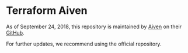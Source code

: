 # Terraform Aiven

As of September 24, 2018, this repository is maintained by [Aiven](https://aiven.io) on their [GitHub](https://github.com/aiven/terraform-provider-aiven).

For further updates, we recommend using the official repository.
